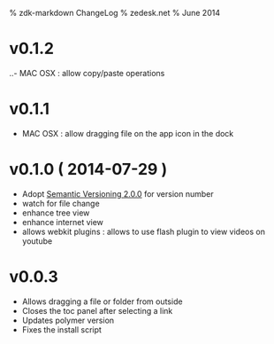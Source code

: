 % zdk-markdown ChangeLog
% zedesk.net
% June 2014

# v0.1.2

..- MAC OSX : allow copy/paste operations

# v0.1.1

  - MAC OSX : allow dragging file on the app icon in the dock

# v0.1.0 ( 2014-07-29 )

  - Adopt [Semantic Versioning 2.0.0](http://semver.org/) for version number
  - watch for file change
  - enhance tree view
  - enhance internet view
  - allows webkit plugins : allows to use flash plugin to view videos on youtube

# v0.0.3

  - Allows dragging a file or folder from outside
  - Closes the toc panel after selecting a link
  - Updates polymer version
  - Fixes the install script

